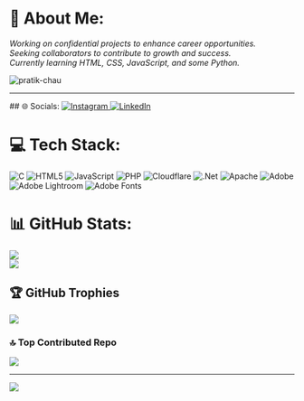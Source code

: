 # 💫 About Me:
*Working on confidential projects to enhance career opportunities.<br>
Seeking collaborators to contribute to growth and success.<br>
Currently learning HTML, CSS, JavaScript, and some Python.*
<p align="left"> <img src="https://komarev.com/ghpvc/?username=pratik-chau&label=Profile%20views&color=0e75b6&style=flat" alt="pratik-chau" /> </p>
<hr>
## 🌐 Socials:
<a href="https://instagram.com/pratiieiik" target="_blank">
    <img src="https://img.shields.io/badge/Instagram-%23E4405F.svg?style=for-the-badge&logo=instagram&logoColor=white" alt="Instagram">
</a>

<a href="https://www.linkedin.com/in/prateek-chaulagain-7aa795340/" target="_blank">
    <img src="https://img.shields.io/badge/LinkedIn-%230077B5.svg?style=for-the-badge&logo=linkedin&logoColor=white" alt="LinkedIn">
</a>



# 💻 Tech Stack:
![C](https://img.shields.io/badge/c-%2300599C.svg?style=for-the-badge&logo=c&logoColor=white) ![HTML5](https://img.shields.io/badge/html5-%23E34F26.svg?style=for-the-badge&logo=html5&logoColor=white) ![JavaScript](https://img.shields.io/badge/javascript-%23323330.svg?style=for-the-badge&logo=javascript&logoColor=%23F7DF1E) ![PHP](https://img.shields.io/badge/php-%23777BB4.svg?style=for-the-badge&logo=php&logoColor=white) ![Cloudflare](https://img.shields.io/badge/Cloudflare-F38020?style=for-the-badge&logo=Cloudflare&logoColor=white) ![.Net](https://img.shields.io/badge/.NET-5C2D91?style=for-the-badge&logo=.net&logoColor=white) ![Apache](https://img.shields.io/badge/apache-%23D42029.svg?style=for-the-badge&logo=apache&logoColor=white) ![Adobe](https://img.shields.io/badge/adobe-%23FF0000.svg?style=for-the-badge&logo=adobe&logoColor=white) ![Adobe Lightroom](https://img.shields.io/badge/Adobe%20Lightroom-31A8FF.svg?style=for-the-badge&logo=Adobe%20Lightroom&logoColor=white) ![Adobe Fonts](https://img.shields.io/badge/Adobe%20Fonts-000B1D.svg?style=for-the-badge&logo=Adobe%20Fonts&logoColor=grey)
# 📊 GitHub Stats:
![](https://github-readme-stats.vercel.app/api?username=pratik-chau&theme=dark&hide_border=false&include_all_commits=false&count_private=false)<br/>
![](https://github-readme-streak-stats.herokuapp.com/?user=pratik-chau&theme=dark&hide_border=false)<br/>

## 🏆 GitHub Trophies
![](https://github-profile-trophy.vercel.app/?username=pratik-chau&theme=radical&no-frame=true&no-bg=true&margin-w=4)

### 🔝 Top Contributed Repo
![](https://github-contributor-stats.vercel.app/api?username=pratik-chau&limit=5&theme=dark&combine_all_yearly_contributions=true)

---
[![](https://visitcount.itsvg.in/api?id=pratik-chau&icon=0&color=10)](https://visitcount.itsvg.in)

